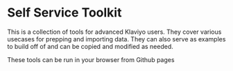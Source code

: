 # Self Service Toolkit

This is a collection of tools for advanced Klaviyo users. They cover various usecases for prepping and importing data. They can also serve as examples to build off of and can be copied and modified as needed.

These tools can be run in your browser from Github pages

